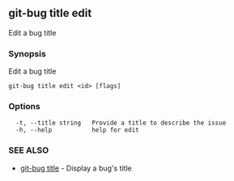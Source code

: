## git-bug title edit

Edit a bug title

### Synopsis

Edit a bug title

```
git-bug title edit <id> [flags]
```

### Options

```
  -t, --title string   Provide a title to describe the issue
  -h, --help           help for edit
```

### SEE ALSO

* [git-bug title](git-bug_title.md)	 - Display a bug's title

